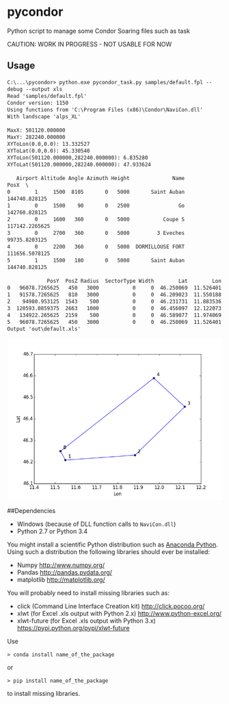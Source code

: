 # pycondor
Python script to manage some Condor Soaring files such as task

CAUTION: WORK IN PROGRESS - NOT USABLE FOR NOW

## Usage

	C:\...\pycondor> python.exe pycondor_task.py samples/default.fpl --debug --output xls
	Read 'samples/default.fpl'
	Condor version: 1150
	Using functions from 'C:\Program Files (x86)\Condor\NaviCon.dll'
	With landscape 'alps_XL'

	MaxX: 501120.000000
	MaxY: 282240.000000
	XYToLon(0.0,0.0): 13.332527
	XYToLat(0.0,0.0): 45.330540
	XYToLon(501120.000000,282240.000000): 6.835280
	XYToLat(501120.000000,282240.000000): 47.933624

	   Airport Altitude Angle Azimuth Height              Name            PosX  \
	0        1     1500  8105       0   5000       Saint Auban   144740.828125
	1        0     1500    90       0   2500                Go   142760.828125
	2        0     1600   360       0   5000           Coupe S  117142.2265625
	3        0     2700   360       0   5000         3 Eveches   99735.8203125
	4        0     2200   360       0   5000  DORMILLOUSE FORT  111656.5078125
	5        1     1500   180       0   5000       Saint Auban   144740.828125

				 PosY  PosZ Radius  SectorType Width        Lat        Lon
	0   96078.7265625   450   3000           0     0  46.250069  11.526401
	1   91578.7265625   810   3000           0     0  46.209023  11.550188
	2    94980.953125  1543    500           0     0  46.231731  11.883536
	3  120593.0859375  2663   1000           0     0  46.456097  12.122073
	4   134922.265625  2159    500           0     0  46.589077  11.974069
	5   96078.7265625   450   3000           0     0  46.250069  11.526401
	Output 'out\default.xls'	

![default task plot](pycondor/out/default.png)
	
##Dependencies
* Windows (because of DLL function calls to `NaviCon.dll`)
* Python 2.7 or Python 3.4

You might install a scientific Python distribution such as [Anaconda Python](http://continuum.io/).
Using such a distribution the following libraries should ever be installed:
* Numpy http://www.numpy.org/
* Pandas http://pandas.pydata.org/
* matplotlib http://matplotlib.org/

You will probably need to install missing libraries such as:
* click (Command Line Interface Creation kit) http://click.pocoo.org/
* xlwt (for Excel .xls output with Python 2.x) http://www.python-excel.org/
* xlwt-future (for Excel .xls output with Python 3.x) https://pypi.python.org/pypi/xlwt-future

Use

    > conda install name_of_the_package

or

    > pip install name_of_the_package

to install missing libraries.
